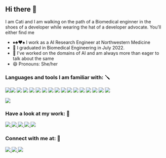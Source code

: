 ## Hi there 👋



I am Cati and I am walking on the path of a Biomedical enginner in the shoes of a developer while wearing the hat of a developer advocate. You’ll either find me 

<!-- fidgeting with prefabs on the Unity 3D game engine to make my little game prototypes functional or zooming in and out on Figma to make a hamburger look pixel perfect. -->
<!-- If not any of this, you’ll find me wearing the crimson _GitHub Campus Expert_ hoodie and talking about my love for gamification of communities in various conferences and hackathons.  -->
- ♦️♣️❤️♠️ I work as a AI Research Engineer at Northwestern Medicine
- 📜 I graduated in Biomedical Engineering in July 2022.
- 🎲 I've worked on the domains of AI  and am always more than eager to talk about the same
- 😄 Pronouns: She/her

### Languages and tools I am familiar with: 🪛

<img src = "https://img.shields.io/badge/Unity-100000?style=for-the-badge&logo=unity&logoColor=white"><img src = "https://img.shields.io/badge/C%23-239120?style=for-the-badge&logo=c-sharp&logoColor=white">
<img src = "https://img.shields.io/badge/Spark%20AR-FF5C83?style=for-the-badge&logo=Spark AR&logoColor=white">
<img src = "https://img.shields.io/badge/C%2B%2B-00599C?style=for-the-badge&logo=c%2B%2B&logoColor=white">
<img src = "https://img.shields.io/badge/C-00599C?style=for-the-badge&logo=c&logoColor=white">
<img src = "https://img.shields.io/badge/PlayCanvas-E05F2C.svg?style=for-the-badge&logo=PlayCanvas&logoColor=white">
<img src = "https://img.shields.io/badge/Figma-F24E1E?style=for-the-badge&logo=figma&logoColor=white"> 
<img src = "https://img.shields.io/badge/Adobe%20XD-470137?style=for-the-badge&logo=Adobe%20XD&logoColor=#FF61F6">
<img src = "https://img.shields.io/badge/Adobe%20Illustrator-FF9A00?style=for-the-badge&logo=adobe%20illustrator&logoColor=white"> 
<img src = "https://img.shields.io/badge/Adobe%20Photoshop-31A8FF?style=for-the-badge&logo=Adobe%20Photoshop&logoColor=black"> 
<img src = "https://img.shields.io/badge/GitHub-100000?style=for-the-badge&logo=github&logoColor=white">
<img src = "https://img.shields.io/badge/GIT-E44C30?style=for-the-badge&logo=git&logoColor=white">
<img src = "https://img.shields.io/badge/firebase-ffca28?style=for-the-badge&logo=firebase&logoColor=black">
<img src = "https://img.shields.io/badge/LaTeX-47A141?style=for-the-badge&logo=LaTeX&logoColor=white">
<img src = "https://img.shields.io/badge/Tailwind_CSS-38B2AC?style=for-the-badge&logo=tailwind-css&logoColor=white">
<img src = "https://img.shields.io/badge/HTML5-E34F26?style=for-the-badge&logo=html5&logoColor=white">
<img src = "https://img.shields.io/badge/Markdown-000000?style=for-the-badge&logo=markdown&logoColor=white">

<img src="https://github-readme-stats.vercel.app/api/top-langs?username=harshitajain165&layout=compact&theme=radical"/>

### Have a look at my work: 👀

<a href= "https://github.com/harshitajain165"><img src = "https://img.shields.io/badge/GitHub-181717.svg?style=for-the-badge&logo=GitHub&logoColor=white"> </a>
<a href= "https://medium.com/@jainharshita561"><img src = "https://img.shields.io/badge/Medium-12100E?style=for-the-badge&logo=medium&logoColor=white"> </a>
<a href= "https://www.behance.net/harshitajain165"><img src = "https://img.shields.io/badge/Behance-0054F7?style=for-the-badge&logo=behance&logoColor=white"> </a>
<a href= "https://www.notion.so/harshmello/Harshita-s-Portfolio-94d7f92b8ace46c1a3001c7582505622"><img src = "https://img.shields.io/badge/Notion-000000?style=for-the-badge&logo=notion&logoColor=white"> </a>
<a href= "https://harshmello.itch.io/"><img src = "https://img.shields.io/badge/Itch.io-FA5C5C.svg?style=for-the-badge&logo=itchdotio&logoColor=white"> </a>

### Connect with me at: 📩

<a href= "jainharshita561@gmail.com"><img src = "https://img.shields.io/badge/Gmail-EA4335.svg?style=for-the-badge&logo=Gmail&logoColor=white"> </a>
<a href= "https://www.linkedin.com/in/harshitajain16/"><img src = "https://img.shields.io/badge/LinkedIn-0077B5?style=for-the-badge&logo=linkedin&logoColor=white"> </a>
<a href= "https://twitter.com/harshitajain561"><img src = "https://img.shields.io/badge/Twitter-1DA1F2?style=for-the-badge&logo=twitter&logoColor=white"> </a>
